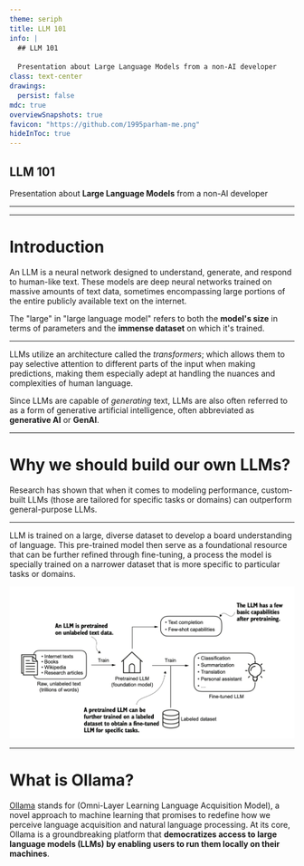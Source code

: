 ```yaml
---
theme: seriph
title: LLM 101
info: |
  ## LLM 101

  Presentation about Large Language Models from a non-AI developer
class: text-center
drawings:
  persist: false
mdc: true
overviewSnapshots: true
favicon: "https://github.com/1995parham-me.png"
hideInToc: true
---
```


## LLM 101

Presentation about **Large Language Models** from a non-AI developer

<div class="abs-br m-6 flex">
  <a href="https://github.com/1995parham-teaching/llm101" target="_blank" alt="GitHub" title="Open in GitHub"
    class="text-xl slidev-icon-btn opacity-50 !border-none !hover:text-white">
    <carbon-logo-github />
  </a>
</div>

---

<Toc />

---

# Introduction

An LLM is a neural network designed to understand, generate, and respond to human-like text. These models are deep
neural networks trained on massive amounts of text data, sometimes encompassing large portions of the entire publicly
available text on the internet.

The "large" in "large language model" refers to both the **model's size** in terms of parameters and the **immense dataset**
on which it's trained.

---

LLMs utilize an architecture called the _transformers_; which allows them to pay selective attention to different parts
of the input when making predictions, making them especially adept at handling the nuances and complexities of human
language.

Since LLMs are capable of _generating_ text, LLMs are also often referred to as a form of generative artificial
intelligence, often abbreviated as **generative AI** or **GenAI**.

---

# Why we should build our own LLMs?

Research has shown that when it comes to modeling performance, custom-built LLMs (those are tailored for specific tasks or
domains) can outperform general-purpose LLMs.

---

LLM is trained on a large, diverse dataset to develop a board understanding of language. This pre-trained model then
serve as a foundational resource that can be further refined through fine-tuning, a process the model is specially
trained on a narrower dataset that is more specific to particular tasks or domains.

<img src="./img/llm-training.png" alt="llm-training" class="rounded mx-auto d-block shadow h-60">

---

# What is Ollama?

[Ollama](https://ollama.com/) stands for (Omni-Layer Learning Language Acquisition Model), a novel approach to machine learning
that promises to redefine how we perceive language acquisition and natural language processing. At its core,
Ollama is a groundbreaking platform that **democratizes access to large language models (LLMs)
by enabling users to run them locally on their machines**.
